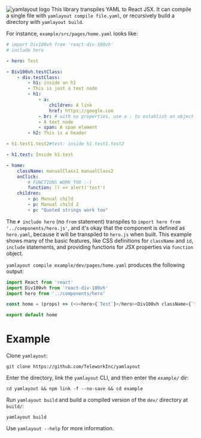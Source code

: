 ![yamlayout logo](https://repository-images.githubusercontent.com/291826191/50c1c580-ebac-11ea-81b9-9197c02b8775)
This library transpiles YAML to React JSX.   It can compile a single file with
`yamlayout compile file.yaml`, or recursively build a directory with `yamlayout
build`.

For instance, `example/src/pages/home.yaml` looks like:
```yaml
# import Div100vh from 'react-div-100vh'
# include hero

- hero: Test

- Div100vh.testClass:
    - div.testClass:
        - h1: inside an h1
        - This is just a text node
        - h1:
            - a:
                children: A link
                href: https://google.com
            - br: # with no properties, use a : to establish an object
            - A text node
            - span: A span element
        - h2: This is a header

- h1.test1.test2#test: inside h1.test1.test2

- h1.test: Inside h1.test

- home:
    className: manualClass1 manualClass2
    onClick:
        # FUNCTIONS WORK TOO :-)
        function: () => alert('test')
    children:
        - p: Manual child
        - p: Manual child 2
        - p: "Quoted strings work too"
```

The `# include hero` (no `from` statement) transpiles to `import hero from
'../components/hero.js'`, and it's okay that the component is defined as
`hero.yaml`, because it will be transpiled to `hero.js` when built. This example
shows many of the basic features, like CSS definitions for `className` and `id`,
`include` statements, and providing functions for JSX properties via `function`
object.

`yamlayout compile example/dev/pages/home.yaml` produces the following output:

```javascript
import React from 'react'
import Div100vh from 'react-div-100vh'
import hero from '../components/hero'

const home = (props) => (<><hero>{`Test`}</hero><Div100vh className={`testClass`}><div className={`testClass`}><h1>{`inside an h1`}</h1>{`This is just a text node`}<h1><a href={`https://google.com`}>{`A link`}</a><br />{`A text node`}<span>{`A span element`}</span></h1><h2>{`This is a header`}</h2></div></Div100vh><h1 id={`test`} className={`test1 test2`}>{`inside h1.test1.test2`}</h1><h1 className={`test`}>{`Inside h1.test`}</h1><home className={`manualClass1 manualClass2`} onClick={() => alert('test')}><p>{`Manual child`}</p><p>{`Manual child 2`}</p><p>{`Quoted strings work too`}</p></home></>);

export default home
```

# Example
Clone `yamlayout`:

```shell
git clone https://github.com/TeleworkInc/yamlayout
```

Enter the directory, link the `yamlayout` CLI, and then enter the `example/`
dir:

```shell
cd yamlayout && npm link -f --no-save && cd example
```

Run `yamlayout build` and build a compiled version of the `dev/` directory
at `build/`:

```shell
yamlayout build
```

Use `yamlayout --help` for more information.
